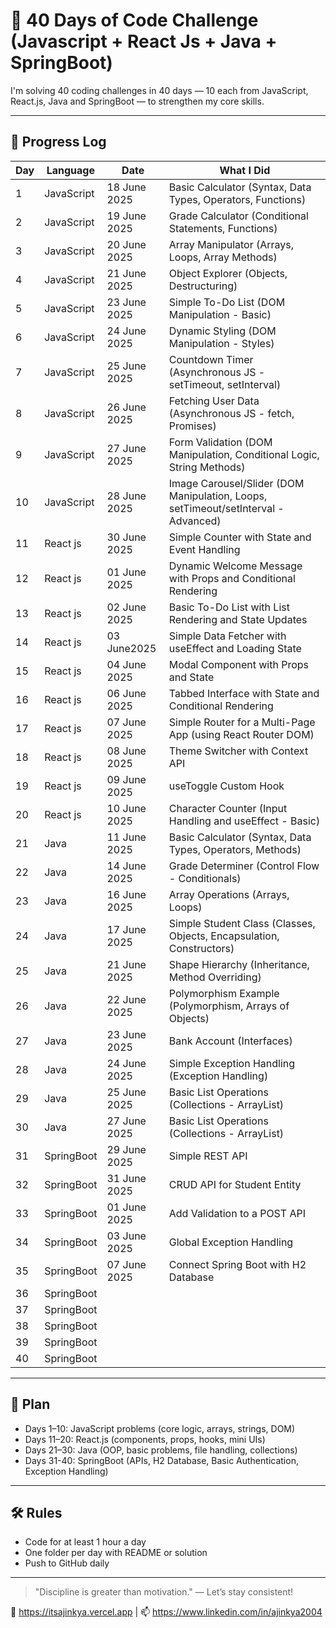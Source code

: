 # 🚀 40 Days of Code Challenge (Javascript + React Js + Java + SpringBoot)

I'm solving 40 coding challenges in 40 days — 10 each from JavaScript, React.js, Java and SpringBoot — to strengthen my core skills.

---


## 📅 Progress Log

| Day | Language     | Date        | What I Did                                                                              |
|-----|--------------|------------ |---------------------------------------------------------------------------------------- |
| 1   | JavaScript   |18 June 2025 | Basic Calculator (Syntax, Data Types, Operators, Functions)                             |
| 2   | JavaScript   |19 June 2025 | Grade Calculator (Conditional Statements, Functions)                                    |
| 3   | JavaScript   |20 June 2025 | Array Manipulator (Arrays, Loops, Array Methods)                                        |
| 4   | JavaScript   |21 June 2025 | Object Explorer (Objects, Destructuring)                                                |
| 5   | JavaScript   |23 June 2025 | Simple To-Do List (DOM Manipulation - Basic)                                            |
| 6   | JavaScript   |24 June 2025 | Dynamic Styling (DOM Manipulation - Styles)                                             |
| 7   | JavaScript   |25 June 2025 | Countdown Timer (Asynchronous JS - setTimeout, setInterval)                             |
| 8   | JavaScript   |26 June 2025 | Fetching User Data (Asynchronous JS - fetch, Promises)                                  |  
| 9   | JavaScript   |27 June 2025 | Form Validation (DOM Manipulation, Conditional Logic, String Methods)                   |
| 10  | JavaScript   |28 June 2025 | Image Carousel/Slider (DOM Manipulation, Loops, setTimeout/setInterval - Advanced)      |   
| 11  | React js     |30 June 2025 | Simple Counter with State and Event Handling                                            |       
| 12  | React js     |01 June 2025 | Dynamic Welcome Message with Props and Conditional Rendering                            |       
| 13  | React js     |02 June 2025 | Basic To-Do List with List Rendering and State Updates                                  |
| 14  | React js     |03 June2025  | Simple Data Fetcher with useEffect and Loading State                                    |
| 15  | React js     |04 June 2025 | Modal Component with Props and State                                                    |
| 16  | React js     |06 June 2025 | Tabbed Interface with State and Conditional Rendering                                   |
| 17  | React js     |07 June 2025 | Simple Router for a Multi-Page App (using React Router DOM)                             |
| 18  | React js     |08 June 2025 | Theme Switcher with Context API                                                         |
| 19  | React js     |09 June 2025 | useToggle Custom Hook                                                                   |
| 20  | React js     |10 June 2025 | Character Counter (Input Handling and useEffect - Basic)                                |
| 21  | Java         |11 June 2025 | Basic Calculator (Syntax, Data Types, Operators, Methods)                               |
| 22  | Java         |14 June 2025 | Grade Determiner (Control Flow - Conditionals)                                          |
| 23  | Java         |16 June 2025 | Array Operations (Arrays, Loops)                                                        |
| 24  | Java         |17 June 2025 | Simple Student Class (Classes, Objects, Encapsulation, Constructors)                    |
| 25  | Java         |21 June 2025 | Shape Hierarchy (Inheritance, Method Overriding)                                        |
| 26  | Java         |22 June 2025 | Polymorphism Example (Polymorphism, Arrays of Objects)                                  |
| 27  | Java         |23 June 2025 | Bank Account (Interfaces)                                                               |
| 28  | Java         |24 June 2025 | Simple Exception Handling (Exception Handling)                                          |
| 29  | Java         |25 June 2025 | Basic List Operations (Collections - ArrayList)                                         |
| 30  | Java         |27 June 2025 | Basic List Operations (Collections - ArrayList)                                         |
| 31  | SpringBoot   |29 June 2025 | Simple REST API                                                                         |
| 32  | SpringBoot   |31 June 2025 | CRUD API for Student Entity                                                             |
| 33  | SpringBoot   |01 June 2025 | Add Validation to a POST API                                                            |
| 34  | SpringBoot   |03 June 2025 | Global Exception Handling                                                               |
| 35  | SpringBoot   |07 June 2025 | Connect Spring Boot with H2 Database                                                    |
| 36  | SpringBoot   |             |                                                                                         |
| 37  | SpringBoot   |             |                                                                                         |
| 38  | SpringBoot   |             |                                                                                         |
| 39  | SpringBoot   |             |                                                                                         |
| 40  | SpringBoot   |             |                                                                                         |




---

## 🎯 Plan

- Days 1–10: JavaScript problems (core logic, arrays, strings, DOM)
- Days 11–20: React.js (components, props, hooks, mini UIs)
- Days 21–30: Java (OOP, basic problems, file handling, collections)
- Days 31-40: SpringBoot (APIs, H2 Database, Basic Authentication, Exception Handling)

---

## 🛠️ Rules

- Code for at least 1 hour a day
- One folder per day with README or solution
- Push to GitHub daily

---

> "Discipline is greater than motivation." — Let’s stay consistent!

🔗 https://itsajinkya.vercel.app | 📫 https://www.linkedin.com/in/ajinkya2004
